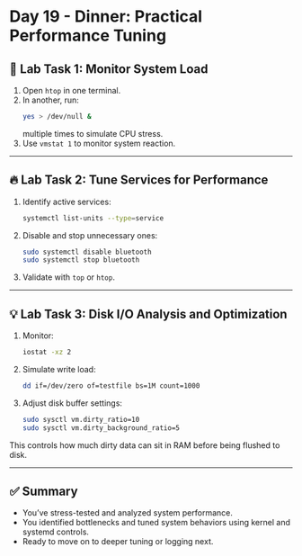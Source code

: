 # Day 19 - Dinner: Practical Performance Tuning

## 🧪 Lab Task 1: Monitor System Load

1. Open `htop` in one terminal.
2. In another, run:
   ```bash
   yes > /dev/null &
   ```
   multiple times to simulate CPU stress.
3. Use `vmstat 1` to monitor system reaction.

---

## 🔥 Lab Task 2: Tune Services for Performance

1. Identify active services:
   ```bash
   systemctl list-units --type=service
   ```
2. Disable and stop unnecessary ones:
   ```bash
   sudo systemctl disable bluetooth
   sudo systemctl stop bluetooth
   ```

3. Validate with `top` or `htop`.

---

## 💡 Lab Task 3: Disk I/O Analysis and Optimization

1. Monitor:
   ```bash
   iostat -xz 2
   ```
2. Simulate write load:
   ```bash
   dd if=/dev/zero of=testfile bs=1M count=1000
   ```
3. Adjust disk buffer settings:
   ```bash
   sudo sysctl vm.dirty_ratio=10
   sudo sysctl vm.dirty_background_ratio=5
   ```

This controls how much dirty data can sit in RAM before being flushed to disk.

---

## ✅ Summary

- You’ve stress-tested and analyzed system performance.
- You identified bottlenecks and tuned system behaviors using kernel and systemd controls.
- Ready to move on to deeper tuning or logging next.
